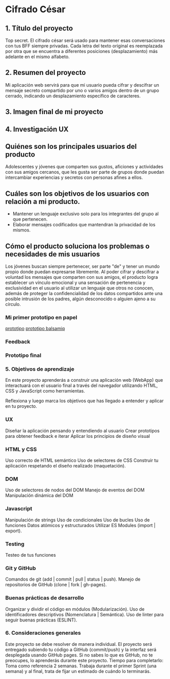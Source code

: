 # Cifrado César


## 1. Título del proyecto

Top secret. El cifrado césar será usado para mantener esas conversaciones con tus BFF siempre privadas.
Cada letra del texto original es reemplazada por otra que se encuentra a diferentes posiciones (desplazamiento) más adelante en el mismo alfabeto.

## 2. Resumen del proyecto

Mi aplicación web servirá para que mi usuario pueda cifrar y descifrar un mensaje secreto compartido por uno o varios amigos dentro de un grupo cerrado, indicando un desplazamiento específico de caracteres.

## 3. Imagen final de mi proyecto




## 4. Investigación UX

## Quiénes son los principales usuarios del producto

Adolescentes y jóvenes que comparten sus gustos, aficiones y actividades con sus amigos cercanos, que les gusta ser parte de grupos donde puedan intercambiar experiencias y secretos con personas afines a ellos.

## Cuáles son los objetivos de los usuarios con relación a mi producto.

* Mantener un lenguaje exclusivo solo para los integrantes del grupo al que pertenecen.
* Elaborar mensajes codificados que mantendran la privacidad de los mismos.

## Cómo el producto soluciona los problemas o necesidades de mis usuarios

Los jóvenes buscan siempre pertenecer, ser parte "de" y tener un mundo propio donde puedan expresarse libremente. Al poder cifrar y descifrar a voluntad los mensajes que comparten con sus amigos, el producto logra establecer un vínculo emocional y una sensación de pertenencia y exclusividad en el usuario al utilizar un lenguaje que otros no conocen, además de proteger la confidencialidad de los datos compartidos ante una posible intrusión de los padres, algún desconocido o alguien ajeno a su círculo.

### Mi primer prototipo en papel

[prototipo](fotos/img1.jpg)
[prototipo balsamiq](https://balsamiq.cloud/s8rficj/pk20j9c)

### Feedback





### Prototipo final

### 5. Objetivos de aprendizaje

En este proyecto aprenderás a construir una aplicación web (WebApp) que interactuará con el usuario final a través del navegador utilizando HTML, CSS y JavaScript como herramientas.

Reflexiona y luego marca los objetivos que has llegado a entender y aplicar en tu proyecto.

### UX
 Diseñar la aplicación pensando y entendiendo al usuario
 Crear prototipos para obtener feedback e iterar
 Aplicar los principios de diseño visual
### HTML y CSS
 Uso correcto de HTML semántico
 Uso de selectores de CSS
 Construir tu aplicación respetando el diseño realizado (maquetación).
### DOM
 Uso de selectores de nodos del DOM
 Manejo de eventos del DOM
 Manipulación dinámica del DOM
### Javascript
 Manipulación de strings
 Uso de condicionales
 Uso de bucles
 Uso de funciones
 Datos atómicos y estructurados
 Utilizar ES Modules (import | export).
### Testing
 Testeo de tus funciones
### Git y GitHub
 Comandos de git (add | commit | pull | status | push).
 Manejo de repositorios de GitHub (clone | fork | gh-pages).
### Buenas prácticas de desarrollo
 Organizar y dividir el código en módulos (Modularización).
 Uso de identificadores descriptivos (Nomenclatura | Semántica).
 Uso de linter para seguir buenas prácticas (ESLINT).
### 6. Consideraciones generales
Este proyecto se debe resolver de manera individual.
El proyecto será entregado subiendo tu código a GitHub (commit/push) y la interfaz será desplegada usando GitHub pages. Si no sabes lo que es GitHub, no te preocupes, lo aprenderás durante este proyecto.
Tiempo para completarlo: Toma como referencia 2 semanas. Trabaja durante el primer Sprint (una semana) y al final, trata de fijar un estimado de cuándo lo terminarás.
